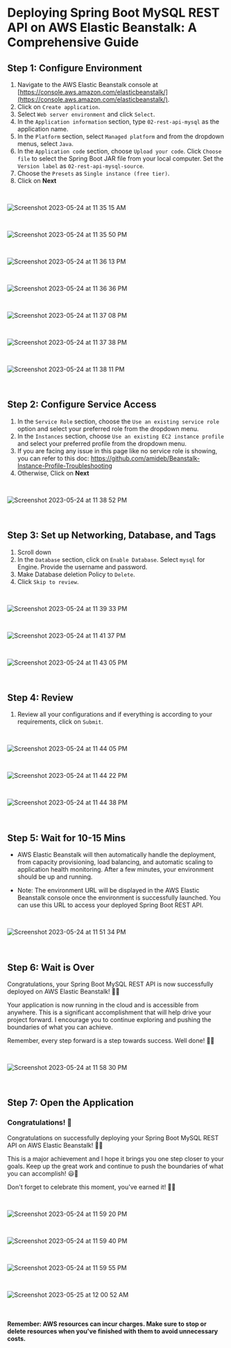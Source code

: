 # Deploying Spring Boot MySQL REST API on AWS Elastic Beanstalk: A Comprehensive Guide


## Step 1: Configure Environment

1.  Navigate to the AWS Elastic Beanstalk console at [https://console.aws.amazon.com/elasticbeanstalk/](https://console.aws.amazon.com/elasticbeanstalk/).
2.  Click on `Create application`.
3.  Select `Web server environment` and click `Select`.
4.  In the `Application information` section, type `02-rest-api-mysql` as the application name.
5.  In the `Platform` section, select `Managed platform` and from the dropdown menus, select `Java`.
6.  In the `Application code` section, choose `Upload your code`. Click `Choose file` to select the Spring Boot JAR file from your local computer. Set the `Version label` as `02-rest-api-mysql-source`.
7.  Choose the `Presets` as `Single instance (free tier)`.
8.  Click on **Next**

<br>

![Screenshot 2023-05-24 at 11 35 15 AM](https://github.com/amideb/deploy-spring-boot-rest-api-mysql-aws-elastic-beanstalk/assets/57451228/7f5501ba-18af-48c0-944d-e1ec88549573)

<br>

![Screenshot 2023-05-24 at 11 35 50 PM](https://github.com/amideb/deploy-spring-boot-rest-api-mysql-aws-elastic-beanstalk/assets/57451228/5ebee113-ddf9-4f0b-86c1-cc56a5768517)

<br>

![Screenshot 2023-05-24 at 11 36 13 PM](https://github.com/amideb/deploy-spring-boot-rest-api-mysql-aws-elastic-beanstalk/assets/57451228/c70ae4a4-713c-48bb-a61a-56ba02ceaa1e)

<br>

![Screenshot 2023-05-24 at 11 36 36 PM](https://github.com/amideb/deploy-spring-boot-rest-api-mysql-aws-elastic-beanstalk/assets/57451228/044dc2e9-c01f-4eb5-9de5-c54c95ad8dc5)

<br>

![Screenshot 2023-05-24 at 11 37 08 PM](https://github.com/amideb/deploy-spring-boot-rest-api-mysql-aws-elastic-beanstalk/assets/57451228/462297da-672b-4efc-9845-4408b8603587)

<br>

![Screenshot 2023-05-24 at 11 37 38 PM](https://github.com/amideb/deploy-spring-boot-rest-api-mysql-aws-elastic-beanstalk/assets/57451228/7ef5f7d0-56f7-4711-83ce-991359f878f5)

<br>

![Screenshot 2023-05-24 at 11 38 11 PM](https://github.com/amideb/deploy-spring-boot-rest-api-mysql-aws-elastic-beanstalk/assets/57451228/a231259e-fdb7-49f3-b354-84d824bb4c14)

<br>

## Step 2: Configure Service Access

1.  In the `Service Role` section, choose the `Use an existing service role` option and select your preferred role from the dropdown menu.
2.  In the `Instances` section, choose `Use an existing EC2 instance profile` and select your preferred profile from the dropdown menu.
3.  If you are facing any issue in this page like no service role is showing, you can refer to this doc: https://github.com/amideb/Beanstalk-Instance-Profile-Troubleshooting
4.  Otherwise, Click on **Next**

<br>

![Screenshot 2023-05-24 at 11 38 52 PM](https://github.com/amideb/deploy-spring-boot-rest-api-mysql-aws-elastic-beanstalk/assets/57451228/d7238c3d-64ec-42fd-b1e5-0adfc263f0d2)

<br>

## Step 3: Set up Networking, Database, and Tags 

1. Scroll down
2. In the `Database` section, click on `Enable Database`. Select `mysql` for Engine. Provide the username and password. 
3. Make Database deletion Policy to `Delete`.
4. Click `Skip to review`.

<br>

![Screenshot 2023-05-24 at 11 39 33 PM](https://github.com/amideb/deploy-spring-boot-rest-api-mysql-aws-elastic-beanstalk/assets/57451228/a8e773a8-d513-4032-b8ee-99d36f8731d9)

<br>

![Screenshot 2023-05-24 at 11 41 37 PM](https://github.com/amideb/deploy-spring-boot-rest-api-mysql-aws-elastic-beanstalk/assets/57451228/64a90b86-937c-411c-8410-9bdbf496cdfe)

<br>

![Screenshot 2023-05-24 at 11 43 05 PM](https://github.com/amideb/deploy-spring-boot-rest-api-mysql-aws-elastic-beanstalk/assets/57451228/ee077b1b-00a5-4839-b3fd-d5fe2ebfe9ed)

<br>


## Step 4: Review

1.  Review all your configurations and if everything is according to your requirements, click on `Submit`.

<br>

![Screenshot 2023-05-24 at 11 44 05 PM](https://github.com/amideb/deploy-spring-boot-rest-api-mysql-aws-elastic-beanstalk/assets/57451228/edcf7152-6da0-49a8-aafb-7f8eb621fd37)

<br>

![Screenshot 2023-05-24 at 11 44 22 PM](https://github.com/amideb/deploy-spring-boot-rest-api-mysql-aws-elastic-beanstalk/assets/57451228/8f26b554-ae1a-4af3-a69b-7ce754fca8d2)

<br>

![Screenshot 2023-05-24 at 11 44 38 PM](https://github.com/amideb/deploy-spring-boot-rest-api-mysql-aws-elastic-beanstalk/assets/57451228/cf9e972c-a4c2-4030-8c2d-db10ac1e2259)

<br>


## Step 5: Wait for 10-15 Mins

- AWS Elastic Beanstalk will then automatically handle the deployment, from capacity provisioning, load balancing, and automatic scaling to application health monitoring. After a few minutes, your environment should be up and running.

- Note: The environment URL will be displayed in the AWS Elastic Beanstalk console once the environment is successfully launched. You can use this URL to access your deployed Spring Boot REST API.

<br>

![Screenshot 2023-05-24 at 11 51 34 PM](https://github.com/amideb/deploy-spring-boot-rest-api-mysql-aws-elastic-beanstalk/assets/57451228/c113eeeb-6944-4c9c-8ada-269c8828d33c)

<br>

## Step 6: Wait is Over

Congratulations, your Spring Boot MySQL REST API is now successfully deployed on AWS Elastic Beanstalk! 🎉🚀

Your application is now running in the cloud and is accessible from anywhere. This is a significant accomplishment that will help drive your project forward. I encourage you to continue exploring and pushing the boundaries of what you can achieve.

Remember, every step forward is a step towards success. Well done! 🙌🥳

<br>

![Screenshot 2023-05-24 at 11 58 30 PM](https://github.com/amideb/deploy-spring-boot-rest-api-mysql-aws-elastic-beanstalk/assets/57451228/8581c90a-f3a8-4835-a6a7-94b94ecaf041)

<br>

## Step 7: Open the Application

### Congratulations! 🎉

Congratulations on successfully deploying your Spring Boot MySQL REST API on AWS Elastic Beanstalk! 🎉🚀

This is a major achievement and I hope it brings you one step closer to your goals. Keep up the great work and continue to push the boundaries of what you can accomplish! 😃👏

Don't forget to celebrate this moment, you've earned it! 🥳🎊


<br>

![Screenshot 2023-05-24 at 11 59 20 PM](https://github.com/amideb/deploy-spring-boot-rest-api-mysql-aws-elastic-beanstalk/assets/57451228/5e33c9eb-8662-4e2b-81b3-e6a77188f1f7)

<br>

![Screenshot 2023-05-24 at 11 59 40 PM](https://github.com/amideb/deploy-spring-boot-rest-api-mysql-aws-elastic-beanstalk/assets/57451228/18ac8bbe-ff61-45e5-92e5-634c159c8d14)

<br>

![Screenshot 2023-05-24 at 11 59 55 PM](https://github.com/amideb/deploy-spring-boot-rest-api-mysql-aws-elastic-beanstalk/assets/57451228/c9a29245-b055-4052-806a-c42924535f8f)

<br>

![Screenshot 2023-05-25 at 12 00 52 AM](https://github.com/amideb/deploy-spring-boot-rest-api-mysql-aws-elastic-beanstalk/assets/57451228/2260322e-8011-4dc6-9954-df6a10f943da)

<br>



#### Remember: AWS resources can incur charges. Make sure to stop or delete resources when you've finished with them to avoid unnecessary costs.
